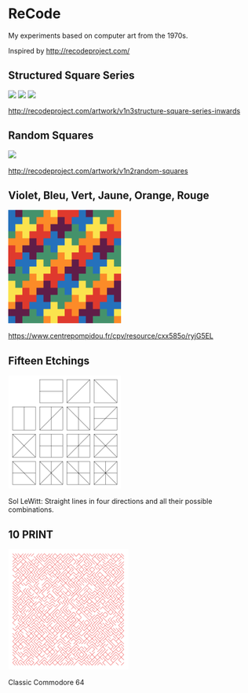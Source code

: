 # ReCode

My experiments based on computer art from the 1970s.

Inspired by http://recodeproject.com/

## Structured Square Series

<img src="./squares/inwards.png" width="230" /> <img src="./squares/horizontal.png" width="230" /> <img src="./squares/vertical.png" width="230" />

http://recodeproject.com/artwork/v1n3structure-square-series-inwards

## Random Squares

<img src="./random_squares/squares.png" width="230" />

http://recodeproject.com/artwork/v1n2random-squares

## Violet, Bleu, Vert, Jaune, Orange, Rouge

<img src="./morellet/morellet.png" width="230" />

https://www.centrepompidou.fr/cpv/resource/cxx585o/ryjG5EL

## Fifteen Etchings

<img src="./fifteen_etchings/fifteen_etchings.png" width="230" />

Sol LeWitt: Straight lines in four directions and all their possible combinations.

## 10 PRINT

<img src="./10print/10PRINT.png" width="245" />

Classic Commodore 64
